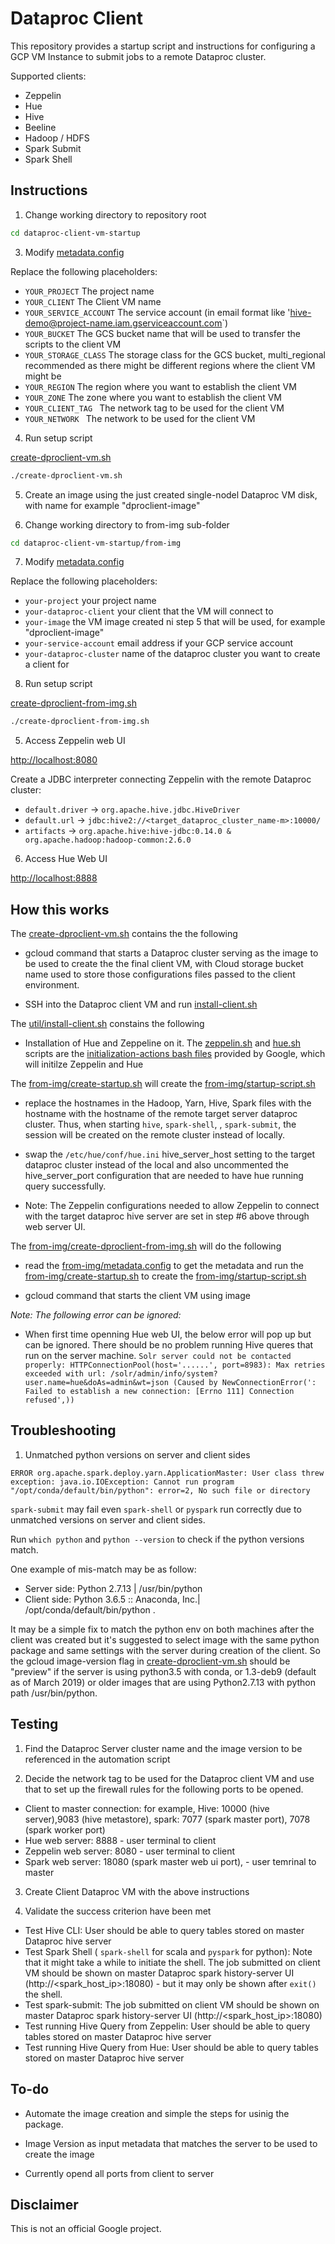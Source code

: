 # Dataproc Client

This repository provides a startup script and instructions for configuring a GCP VM Instance to submit jobs to a remote Dataproc cluster.

Supported clients:
* Zeppelin
* Hue
* Hive
* Beeline
* Hadoop / HDFS
* Spark Submit
* Spark Shell


## Instructions


1. Change working directory to repository root

```sh
cd dataproc-client-vm-startup
```


3. Modify [metadata.config](metadata.config)

Replace the following placeholders:

* `YOUR_PROJECT` The project name
* `YOUR_CLIENT` The Client VM name
* `YOUR_SERVICE_ACCOUNT` The service account (in email format like 'hive-demo@project-name.iam.gserviceaccount.com`) 
* `YOUR_BUCKET` The GCS bucket name that will be used to transfer the scripts to the client VM
* `YOUR_STORAGE_CLASS` The storage class for the GCS bucket, multi_regional recommended as there might be different regions where the client VM might be
* `YOUR_REGION` The region where you want to establish the client VM
* `YOUR_ZONE` The zone where you want to establish the client VM
* `YOUR_CLIENT_TAG ` The network tag to be used for the client VM
* `YOUR_NETWORK ` The network to be used for the client VM


4. Run setup script

[create-dproclient-vm.sh](create-dproclient-vm.sh)

```sh
./create-dproclient-vm.sh
```

5. Create an image using the just created single-nodel Dataproc VM disk, with name for example "dproclient-image"

6. Change working directory to from-img sub-folder

```sh
cd dataproc-client-vm-startup/from-img
```

7. Modify [metadata.config](metadata.config)

Replace the following placeholders:

* `your-project` your project name
* `your-dataproc-client` your client that the VM will connect to
* `your-image` the VM image created ni step 5 that will be used, for example "dproclient-image"
* `your-service-account` email address if your GCP service account
* `your-dataproc-cluster` name of the dataproc cluster you want to create a client for


8. Run setup script

[create-dproclient-from-img.sh](create-dproclient-from-img.sh)

```sh
./create-dproclient-from-img.sh
```


5. Access Zeppelin web UI

[http://localhost:8080](http://localhost:8080)

Create a JDBC interpreter connecting Zeppelin with the remote Dataproc cluster:

- `default.driver` -> `org.apache.hive.jdbc.HiveDriver`
- `default.url` -> `jdbc:hive2://<target_dataproc_cluster_name-m>:10000/`
- `artifacts` -> `org.apache.hive:hive-jdbc:0.14.0 & org.apache.hadoop:hadoop-common:2.6.0`


6. Access Hue Web UI

[http://localhost:8888](http://localhost:8888)



## How this works

The [create-dproclient-vm.sh](create-dproclient-vm.sh) contains the the following

- gcloud command that starts a Dataproc cluster serving as the image to be used to create the the final client VM, with Cloud storage bucket name used to store those configurations files passed to the client environment. 

- SSH into the Dataproc client VM and run [install-client.sh](install-client.sh) 

The [util/install-client.sh](util/install-client.sh) constains the following

- Installation of Hue and Zeppeline on it. The [zeppelin.sh](zeppelin.sh) and [hue.sh](hue.sh) scripts are the [initialization-actions bash files](https://github.com/GoogleCloudPlatform/dataproc-initialization-actions) provided by Google, which will initilze Zeppelin and Hue 


The [from-img/create-startup.sh](from-img/create-startup.sh) will create the [from-img/startup-script.sh](from-img/startup-script.sh) 

- replace the hostnames in the Hadoop, Yarn, Hive, Spark files with the hostname with the hostname of the remote target server dataproc cluster. Thus, when starting `hive`, `spark-shell`, , `spark-submit`, the session will be created on the remote cluster instead of locally.

- swap the `/etc/hue/conf/hue.ini` hive_server_host setting to the target dataproc cluster instead of the local and also uncommented the hive_server_port configuration that are needed to have hue running query successfully.

- Note: The Zeppelin configurations needed to allow Zeppelin to connect with the target dataproc hive server are set in step #6 above through web server UI.  

The [from-img/create-dproclient-from-img.sh](from-img/create-dproclient-from-img.sh) will do the following

- read the [from-img/metadata.config](from-img/metadata.config) to get the metadata and run the [from-img/create-startup.sh](from-img/create-startup.sh) to create the [from-img/startup-script.sh](from-img/startup-script.sh) 

- gcloud command that starts the client VM using image 


*Note: The following error can be ignored:*
- When first time openning Hue web UI, the below error will pop up but can be ignored. There should be no problem running Hive queres that run on the server machine.
`Solr server could not be contacted properly: HTTPConnectionPool(host='......', port=8983): Max retries exceeded with url: /solr/admin/info/system?user.name=hue&doAs=admin&wt=json (Caused by NewConnectionError(': Failed to establish a new connection: [Errno 111] Connection refused',))`


## Troubleshooting

1. Unmatched python versions on server and client sides

```
ERROR org.apache.spark.deploy.yarn.ApplicationMaster: User class threw exception: java.io.IOException: Cannot run program "/opt/conda/default/bin/python": error=2, No such file or directory
```    

`spark-submit` may fail even `spark-shell` or `pyspark` run correctly due to unmatched versions on server and client sides.

Run `which python` and `python --version` to check if the python versions match.

One example of mis-match may be as follow:
- Server side: Python 2.7.13 | /usr/bin/python 
- Client side: Python 3.6.5 :: Anaconda, Inc.| /opt/conda/default/bin/python .  

It may be a simple fix to match the python env on both machines after the client was created but it's suggested to select image with the same python package and same settings with the server during creation of the client. So the gcloud image-version flag in [create-dproclient-vm.sh](create-dproclient-vm.sh) should be "preview" if the server is using python3.5 with conda, or 1.3-deb9 (default as of March 2019) or older images that are using Python2.7.13 with python path /usr/bin/python.


## Testing

1. Find the Dataproc Server cluster name and the image version to be referenced in the automation script

2. Decide the network tag to be used for the Dataproc client VM and use that to set up the firewall rules for the following ports to be opened.
- Client to master connection: for example, Hive: 10000 (hive server),9083 (hive metastore), spark: 7077 (spark master port), 7078 (spark worker port) 
- Hue web server: 8888 - user terminal to client
- Zeppelin web server: 8080 - user terminal to client
- Spark web server: 18080 (spark master web ui port), - user temrinal to master

3. Create Client Dataproc VM with the above instructions

4. Validate the success criterion have been met
- Test Hive CLI: User should be able to query tables stored on master Dataproc hive server
- Test Spark Shell ( `spark-shell` for scala and `pyspark` for python): Note that it might take a while to initiate the shell. The job submitted on client VM should be shown on master Dataproc spark history-server UI (http://<spark_host_ip>:18080) - but it may only be shown after `exit()` the shell. 
- Test spark-submit: The job submitted on client VM should be shown on master Dataproc spark history-server UI (http://<spark_host_ip>:18080)
- Test running Hive Query from Zeppelin: User should be able to query tables stored on master Dataproc hive server
- Test running Hive Query from Hue: User should be able to query tables stored on master Dataproc hive server



## To-do

- Automate the image creation and simple the steps for usinig the package.

- Image Version as input metadata that matches the server to be used to create the image  

- Currently opend all ports from client to server 

## Disclaimer

This is not an official Google project.

